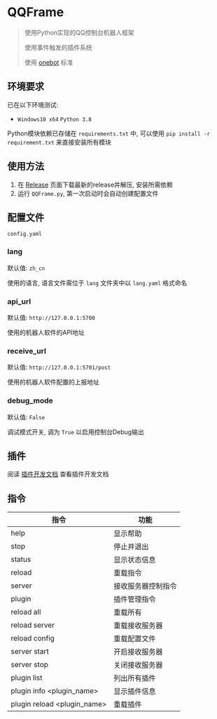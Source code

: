 # QQFrame

> 使用Python实现的QQ控制台机器人框架
>
> 使用事件触发的插件系统
>
> 使用 [onebot](https://github.com/howmanybots/onebot) 标准

## 环境要求

已在以下环境测试:

- `Windows10 x64` `Python 3.8`

Python模块依赖已存储在 `requirements.txt` 中, 可以使用 `pip install -r requirement.txt` 来直接安装所有模块

## 使用方法

1. 在 [Release](https://github.com/zhang-anzhi/QQFrame/releases) 页面下载最新的release并解压, 安装所需依赖
1. 运行 `QQFrame.py`, 第一次启动时会自动创建配置文件

## 配置文件

`config.yaml`

### lang

默认值: `zh_cn`

使用的语言, 语言文件需位于 `lang` 文件夹中以 `lang.yaml` 格式命名

### api_url

默认值: `http://127.0.0.1:5700`

使用的机器人软件的API地址

### receive_url

默认值: `http://127.0.0.1:5701/post`

使用的机器人软件配置的上报地址

### debug_mode

默认值: `False`

调试模式开关, 调为 `True` 以启用控制台Debug输出

## 插件

阅读 [插件开发文档](doc/plugin.md) 查看插件开发文档

## 指令

| 指令 | 功能 |
| - | - |
| help | 显示帮助 |
| stop | 停止并退出 |
| status | 显示状态信息 |
| reload | 重载指令 |
| server | 接收服务器控制指令 |
| plugin | 插件管理指令 |
| reload all | 重载所有 |
| reload server | 重载接收服务器 |
| reload config | 重载配置文件 |
| server start | 开启接收服务器 |
| server stop | 关闭接收服务器 |
| plugin list | 列出所有插件 |
| plugin info <plugin_name> | 显示插件信息 |
| plugin reload <plugin_name> | 重载插件 |
